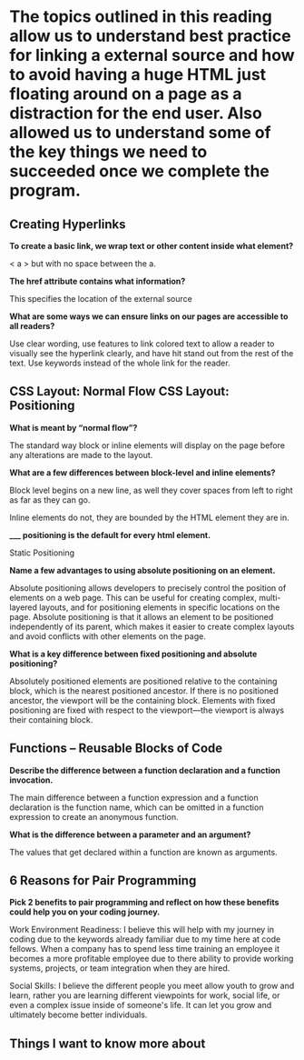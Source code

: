 # The topics outlined in this reading allow us to understand best practice for linking a external source and how to avoid having a huge HTML just floating around on a page as a distraction for the end user. Also allowed us to understand some of the key things we need to succeeded once we complete the program.

## Creating Hyperlinks

**To create a basic link, we wrap text or other content inside what element?**

< a > but with no space between the a.

**The href attribute contains what information?**

This specifies the location of the external source

**What are some ways we can ensure links on our pages are accessible to all readers?**

Use clear wording, use features to link colored text to allow a reader to visually see the hyperlink clearly, and have hit stand out from the rest of the text. Use keywords instead of the whole link for the reader.

## CSS Layout: Normal Flow CSS Layout: Positioning

**What is meant by “normal flow”?**

The standard way block or inline elements will display on the page before any alterations are made to the layout.

**What are a few differences between block-level and inline elements?**

Block level begins on a new line, as well they cover spaces from left to right as far as they can go.

Inline elements do not, they are bounded by the HTML element they are in.

**___ positioning is the default for every html element.**

Static Positioning

**Name a few advantages to using absolute positioning on an element.**

Absolute positioning allows developers to precisely control the position of elements on a web page. This can be useful for creating complex, multi-layered layouts, and for positioning elements in specific locations on the page.
Absolute positioning is that it allows an element to be positioned independently of its parent, which makes it easier to create complex layouts and avoid conflicts with other elements on the page.

**What is a key difference between fixed positioning and absolute positioning?**

Absolutely positioned elements are positioned relative to the containing block, which is the nearest positioned ancestor. If there is no positioned ancestor, the viewport will be the containing block. Elements with fixed positioning are fixed with respect to the viewport—the viewport is always their containing block.

## Functions – Reusable Blocks of Code

**Describe the difference between a function declaration and a function invocation.**

The main difference between a function expression and a function declaration is the function name, which can be omitted in a function expression to create an anonymous function.

**What is the difference between a parameter and an argument?**

The values that get declared within a function are known as arguments.

## 6 Reasons for Pair Programming

**Pick 2 benefits to pair programming and reflect on how these benefits could help you on your coding journey.**

Work Environment Readiness: I believe this will help with my journey in coding due to the keywords already familiar due to my time here at code fellows. When a company has to spend less time training an employee it becomes a more profitable employee due to there ability to provide working systems, projects, or team integration when they are hired.

Social Skills: I believe the different people you meet allow youth to grow and learn, rather you are learning different viewpoints for work, social life, or even a complex issue inside of someone's life. It can let you grow and ultimately become better individuals.

## Things I want to know more about
